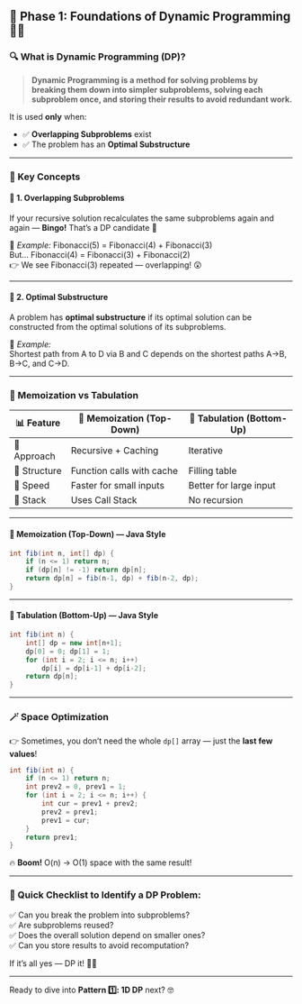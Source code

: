 ## 🧠 Phase 1: Foundations of Dynamic Programming 📘✨

### 🔍 What is Dynamic Programming (DP)?

> **Dynamic Programming is a method for solving problems by breaking them down into simpler subproblems, solving each subproblem once, and storing their results to avoid redundant work.**

It is used **only** when:
- ✅ **Overlapping Subproblems** exist
- ✅ The problem has an **Optimal Substructure**

---

### 🧠 Key Concepts

#### 🧩 1. Overlapping Subproblems

If your recursive solution recalculates the same subproblems again and again — **Bingo!** That’s a DP candidate 🎯

🧪 _Example:_
Fibonacci(5) = Fibonacci(4) + Fibonacci(3)  
But... Fibonacci(4) = Fibonacci(3) + Fibonacci(2)  
👉 We see Fibonacci(3) repeated — overlapping! 😲

---

#### 🧱 2. Optimal Substructure

A problem has **optimal substructure** if its optimal solution can be constructed from the optimal solutions of its subproblems.

🧪 _Example:_  
Shortest path from A to D via B and C depends on the shortest paths A→B, B→C, and C→D.

---

### 🧠 Memoization vs Tabulation

| 📊 Feature | 🧠 Memoization (Top-Down) | 🧮 Tabulation (Bottom-Up) |
|-----------|---------------------------|----------------------------|
| 🎯 Approach | Recursive + Caching | Iterative |
| 🧾 Structure | Function calls with cache | Filling table |
| 🚀 Speed | Faster for small inputs | Better for large input |
| 🧠 Stack | Uses Call Stack | No recursion |

---

#### 🔧 Memoization (Top-Down) — Java Style
```java
int fib(int n, int[] dp) {
    if (n <= 1) return n;
    if (dp[n] != -1) return dp[n];
    return dp[n] = fib(n-1, dp) + fib(n-2, dp);
}
```

---

#### 🧮 Tabulation (Bottom-Up) — Java Style
```java
int fib(int n) {
    int[] dp = new int[n+1];
    dp[0] = 0; dp[1] = 1;
    for (int i = 2; i <= n; i++)
        dp[i] = dp[i-1] + dp[i-2];
    return dp[n];
}
```

---

### 🪄 Space Optimization

👉 Sometimes, you don’t need the whole `dp[]` array — just the **last few values**!

```java
int fib(int n) {
    if (n <= 1) return n;
    int prev2 = 0, prev1 = 1;
    for (int i = 2; i <= n; i++) {
        int cur = prev1 + prev2;
        prev2 = prev1;
        prev1 = cur;
    }
    return prev1;
}
```

🔥 **Boom!** O(n) → O(1) space with the same result!

---

### 🧪 Quick Checklist to Identify a DP Problem:

✅ Can you break the problem into subproblems?  
✅ Are subproblems reused?  
✅ Does the overall solution depend on smaller ones?  
✅ Can you store results to avoid recomputation?

If it’s all yes — DP it! 🧠🎯

---

Ready to dive into **Pattern 1️⃣: 1D DP** next? 🤓 